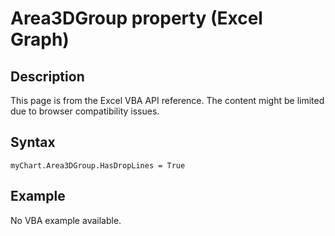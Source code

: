 # Area3DGroup property (Excel Graph)

## Description
This page is from the Excel VBA API reference. The content might be limited due to browser compatibility issues.

## Syntax
```vba
myChart.Area3DGroup.HasDropLines = True
```

## Example
No VBA example available.

